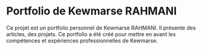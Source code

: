 # Portfolio de Kewmarse RAHMANI

Ce projet est un portfolio personnel de Kewmarse RAHMANI. Il présente des articles, des projets. Ce portfolio a été créé pour mettre en avant les compétences et expériences professionnelles de Kewmarse.

